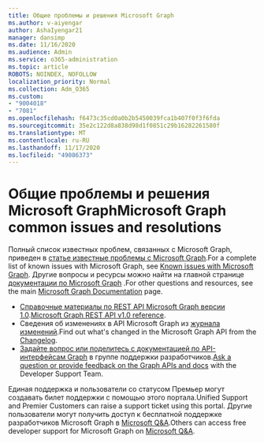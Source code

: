 ```yaml
---
title: Общие проблемы и решения Microsoft Graph
ms.author: v-aiyengar
author: AshaIyengar21
manager: dansimp
ms.date: 11/16/2020
ms.audience: Admin
ms.service: o365-administration
ms.topic: article
ROBOTS: NOINDEX, NOFOLLOW
localization_priority: Normal
ms.collection: Adm_O365
ms.custom:
- "9004018"
- "7081"
ms.openlocfilehash: f6473c35cd0a0b2b5450039fca1b407f0f3f6fda
ms.sourcegitcommit: 35e2c122d8a838d98d1f0851c29b16282261580f
ms.translationtype: MT
ms.contentlocale: ru-RU
ms.lasthandoff: 11/17/2020
ms.locfileid: "49086373"
---
```

# <a name="microsoft-graph-common-issues-and-resolutions"></a><span data-ttu-id="d31d5-102">Общие проблемы и решения Microsoft Graph</span><span class="sxs-lookup"><span data-stu-id="d31d5-102">Microsoft Graph common issues and resolutions</span></span>

<span data-ttu-id="d31d5-103">Полный список известных проблем, связанных с Microsoft Graph, приведен в [статье известные проблемы с Microsoft Graph](https://docs.microsoft.com/graph/known-issues).</span><span class="sxs-lookup"><span data-stu-id="d31d5-103">For a complete list of known issues with Microsoft Graph, see [Known issues with Microsoft Graph](https://docs.microsoft.com/graph/known-issues).</span></span> <span data-ttu-id="d31d5-104">Другие вопросы и ресурсы можно найти на главной странице [документации по Microsoft Graph](https://docs.microsoft.com/graph/) .</span><span class="sxs-lookup"><span data-stu-id="d31d5-104">For other questions and resources, see the main [Microsoft Graph Documentation](https://docs.microsoft.com/graph/) page.</span></span>

- <span data-ttu-id="d31d5-105">[Справочные материалы по REST API Microsoft Graph версии 1.0](https://docs.microsoft.com/graph/api/overview?toc=.%2Fref%2Ftoc.json&view=graph-rest-1.0).</span><span class="sxs-lookup"><span data-stu-id="d31d5-105">[Microsoft Graph REST API v1.0 reference](https://docs.microsoft.com/graph/api/overview?toc=.%2Fref%2Ftoc.json&view=graph-rest-1.0).</span></span>
- <span data-ttu-id="d31d5-106">Сведения об изменениях в API Microsoft Graph из [журнала изменений](https://docs.microsoft.com/graph/changelog).</span><span class="sxs-lookup"><span data-stu-id="d31d5-106">Find out what's changed in the Microsoft Graph API from the [Changelog](https://docs.microsoft.com/graph/changelog).</span></span> 
- <span data-ttu-id="d31d5-107">[Задайте вопрос или поделитесь с документацией по API-интерфейсам Graph](https://aka.ms/GraphDeveloperSupport) в группе поддержки разработчиков.</span><span class="sxs-lookup"><span data-stu-id="d31d5-107">[Ask a question or provide feedback on the Graph APIs and docs](https://aka.ms/GraphDeveloperSupport) with the Developer Support Team.</span></span>

<span data-ttu-id="d31d5-108">Единая поддержка и пользователи со статусом Премьер могут создавать билет поддержки с помощью этого портала.</span><span class="sxs-lookup"><span data-stu-id="d31d5-108">Unified Support and Premier Customers can raise a support ticket using this portal.</span></span> <span data-ttu-id="d31d5-109">Другие пользователи могут получить доступ к бесплатной поддержке разработчиков Microsoft Graph в [Microsoft Q&A](https://aka.ms/AskGraph).</span><span class="sxs-lookup"><span data-stu-id="d31d5-109">Others can access free developer support for Microsoft Graph on [Microsoft Q&A](https://aka.ms/AskGraph).</span></span>
